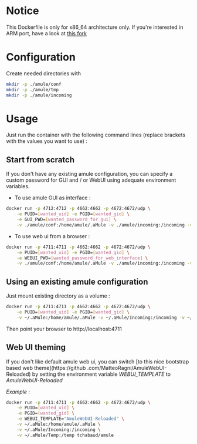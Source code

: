 # Notice

This Dockerfile is only for x86_64 architecture only. If you're interested in ARM port, have a look at [this fork](https://github.com/synopsis8/dockerfiles)

# Configuration

Create needed directories with

```sh
mkdir -p ./amule/conf
mkdir -p ./amule/tmp
mkdir -p ./amule/incoming
```

# Usage

Just run the container with the following command lines (replace brackets with the values you want to use) :

## Start from scratch

If you don't have any existing amule configuration, you can specify a custom password for GUI and / or WebUI using adequate environment variables.

- To use amule GUI as interface :

```sh
docker run -p 4712:4712 -p 4662:4662 -p 4672:4672/udp \
    -e PUID=[wanted_uid] -e PGID=[wanted_gid] \
    -e GUI_PWD=[wanted_password_for_gui] \
    -v ./amule/conf:/home/amule/.aMule -v ./amule/incoming:/incoming -v ./amule/tmp:/temp tchabaud/amule
```

- To use web ui from a browser :

```sh
docker run -p 4711:4711 -p 4662:4662 -p 4672:4672/udp \
    -e PUID=[wanted_uid] -e PGID=[wanted_gid] \
    -e WEBUI_PWD=[wanted_password_for_web_interface] \
    -v ./amule/conf:/home/amule/.aMule -v ./amule/incoming:/incoming -v ./amule/tmp:/temp tchabaud/amule
```
## Using an existing amule configuration

Just mount existing directory as a volume :

```sh
docker run -p 4711:4711 -p 4662:4662 -p 4672:4672/udp \
    -e PUID=[wanted_uid] -e PGID=[wanted_gid] \
    -v ~/.aMule:/home/amule/.aMule -v ~/.aMule/Incoming:/incoming -v ~/.aMule/Temp:/temp tchabaud/amule
```

Then point your browser to http://localhost:4711

## Web UI theming

If you don't like default amule web ui, you can switch [to this nice bootstrap based web theme](https://github
.com/MatteoRagni/AmuleWebUI-Reloaded) by setting the environment variable 
_WEBUI_TEMPLATE_ to _AmuleWebUI-Reloaded_

*Example* :

```sh
docker run -p 4711:4711 -p 4662:4662 -p 4672:4672/udp \
    -e PUID=[wanted_uid] \
    -e PGID=[wanted_gid] \
    -e WEBUI_TEMPLATE="AmuleWebUI-Reloaded" \
    -v ~/.aMule:/home/amule/.aMule \
    -v ~/.aMule/Incoming:/incoming \
    -v ~/.aMule/Temp:/temp tchabaud/amule
```
